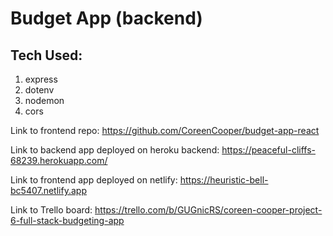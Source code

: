 # Budget App (backend)

## Tech Used:
1. express
2. dotenv
3. nodemon
4. cors

Link to frontend repo:
https://github.com/CoreenCooper/budget-app-react

Link to backend app deployed on heroku backend:
https://peaceful-cliffs-68239.herokuapp.com/

Link to frontend app deployed on netlify:
https://heuristic-bell-bc5407.netlify.app

Link to Trello board:
https://trello.com/b/GUGnicRS/coreen-cooper-project-6-full-stack-budgeting-app
